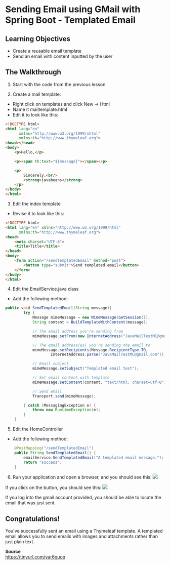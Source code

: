 # Sending Email using GMail with Spring Boot - Templated Email

## Learning Objectives
* Create a reusable email template
* Send an email with content inputted by the user

## The Walkthrough

1. Start with the code from the previous lesson

2. Create a mail template:
  * Right click on templates and click New -> Html
  * Name it mailtemplate.html
  * Edit it to look like this:

```html
<!DOCTYPE html>
<html lang="en"
      xmlns="http://www.w3.org/1999/xhtml"
      xmlns:th="http://www.thymeleaf.org">
<head></head>
<body>
    <p>Hello,</p>

    <p><span th:text="${message}"></span></p>

    <p>
        Sincerely,<br/>
        <strong>javabeans</strong>
    </p>
</body>
</html>
```


3. Edit the index template
  * Revise it to look like this:

```html
<!DOCTYPE html>
<html lang="en" xmlns="http://www.w3.org/1999/html"
      xmlns:th="http://www.thymeleaf.org">
<head>
    <meta charset="UTF-8">
    <title>Title</title>
</head>
<body>
    <form action="/sendTemplatedEmail" method="post">
        <button type="submit">Send templated email</button>
    </form>
</body>
</html>
```

4. Edit the EmailService.java class
  * Add the following method:
  
```java
public void SendTemplatedEmail(String message){
        try {
            Message mimeMessage = new MimeMessage(GetSession());
            String content = BuildTemplateWithContent(message);

            // The email address you're sending from
            mimeMessage.setFrom(new InternetAddress("JavaMailTestMC@gmail.com"));

            // The email address(es) you're sending the email to
            mimeMessage.setRecipients(Message.RecipientType.TO,
                    InternetAddress.parse("JavaMailTestMC@gmail.com"));

            // Email subject
            mimeMessage.setSubject("Templated email test");

            // Set email content with template
            mimeMessage.setContent(content, "text/html; charset=utf-8");

            // Send email
            Transport.send(mimeMessage);

        } catch (MessagingException e) {
            throw new RuntimeException(e);
        }
    }
```


5. Edit the HomeController
  * Add the following method:

```Java
	@PostMapping("/sendTemplatedEmail")
	public String SendTemplatedEmail() {
		emailService.SendTemplatedEmail("A templated email message.");
		return "success";
	}
```

6. Run your application and open a browser, and you should see this:
![](https://github.com/romielisse/springlessonimg/blob/master/templatedemail.png)

If you click on the button, you should see this:
![](https://github.com/romielisse/springlessonimg/blob/master/emailsent.png)

If you log into the gmail account provided, you should be able to locate the email that was just sent.

## Congratulations!

You've successfully sent an email using a Thymeleaf template. A templated email allows you to send emails with images and attachments rather than just plain text.

**Source**<br />
https://tinyurl.com/yar6guoq
